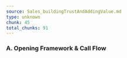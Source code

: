 ```yaml
---
source: Sales_buildingTrustAndAddingValue.md
type: unknown
chunk: 45
total_chunks: 91
---
```


### A. Opening Framework & Call Flow